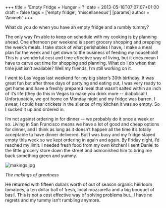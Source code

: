 +++
title = 'Empty Fridge + Hunger = ?'
date = 2013-05-18T07:07:07+01:00
draft = false
tags = ['empty fridge', 'miscellaneous']
[params]
author = 'Amineh'
+++


What do you do when you have an empty fridge and a rumbly tummy?

The only way I’m able to keep on schedule with my cooking is by planning ahead. One afternoon per weekend is spent
grocery shopping and prepping the week’s meals. I take stock of what perishables I have, I make a meal plan for the week
and I get down to the business of feeding my household!  This is a wonderful cost and time effective way of living, but
it does mean I have to carve out time for shopping and planning. What do I do when that time just isn’t available? Well
my friends, I’m still working on it.

I went to Las Vegas last weekend for my big sister’s 30th birthday. It was great fun but after three days of partying
and eating out, I was very ready to get home and have a freshly prepared meal that wasn’t salted within an inch of it’s
life (they do this in Vegas to make you drink more -- diabolical!)  Unfortunately, we got home on Monday night and my
fridge was barren. I swear, I could hear crickets in the silence of my kitchen it was so empty. So I sucked it up and
ordered in.

I’m not against ordering in for dinner -- we probably do it once a week or so. Living in San Francisco means we have a
lot of good and cheap options for dinner, and I think as long as it doesn’t happen all the time it’s totally acceptable
to have dinner delivered. But I was busy and my fridge stayed empty this week so we kept ordering in again and again. By
Friday night, I’d reached my limit. I needed fresh food from my own kitchen!  I sent Daniel to the little grocery store
down the street and admonished him to bring me back something green and yummy.

![makings.jpg](/empty-fridge/makings.jpg)

*The makings of greatness*

He returned with fifteen dollars worth of out of season organic heirloom tomatoes, a ten dollar ball of fresh, local
mozzarella and a big bouquet of basil. This is not a cost effective way of solving problems but...I have no regrets and
my tummy isn’t rumbling anymore.

